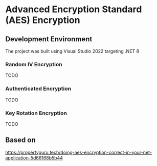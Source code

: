 # Advanced Encryption Standard (AES) Encryption

## Development Environment

The project was built using Visual Studio 2022 targeting .NET 8

### Random IV Encryption

TODO

### Authenticated Encryption

TODO

### Key Rotation Encryption

TODO

## Based on

https://propertyguru.tech/doing-aes-encryption-correct-in-your-net-application-5d66168b5b44